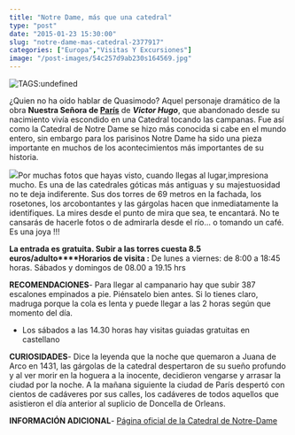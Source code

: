 ```yaml
---
title: "Notre Dame, más que una catedral"
type: "post"
date: "2015-01-23 15:30:00"
slug: "notre-dame-mas-catedral-2377917"
categories: ["Europa","Visitas Y Excursiones"]
image: "/post-images/54c257d9ab230s164569.jpg"
---
```


![ TAGS:undefined](/post-images/54c257d9ab230s164569.jpg "by missviajes")  
  
¿Quien no ha oído hablar de Quasimodo? Aquel personaje dramático de la obra **Nuestra Señora de [París](http://www.missviajes.com/semana-paris-imprescindibles-2369134)** de ***Victor Hugo***, que abandonado desde su nacimiento vivía escondido en una Catedral tocando las campanas. Fue así como la Catedral de Notre Dame se hizo más conocida si cabe en el mundo entero, sin embargo para los parisinos Notre Dame ha sido una pieza importante en muchos de los acontecimientos más importantes de su historia.  
  
![](/post-images/54c2578bda03bs95974.jpg)Por muchas fotos que hayas visto, cuando llegas al lugar,impresiona mucho. Es una de las catedrales góticas más antiguas y su majestuosidad no te deja indiferente. Sus dos torres de 69 metros en la fachada, los rosetones, los arcobontantes y las gárgolas hacen que inmediatamente la identifiques. La mires desde el punto de mira que sea, te encantará. No te cansarás de hacerle fotos o de admirarla desde el río... o tomando un café. Es una joya !!!  
  
**La entrada es gratuita. Subir a las torres cuesta 8.5 euros/adulto****Horarios de visita :** De lunes a viernes: de 8:00 a 18:45 horas. Sábados y domingos de 08.00 a 19.15 hrs  
  
**RECOMENDACIONES**- Para llegar al campanario hay que subir 387 escalones empinados a pie. Piénsatelo bien antes. Si lo tienes claro, madruga porque la cola es lenta y puede llegar a las 2 horas según que momento del día.
- Los sábados a las 14.30 horas hay visitas guiadas gratuitas en castellano

**CURIOSIDADES**- Dice la leyenda que la noche que quemaron a Juana de Arco en 1431, las gárgolas de la catedral despertaron de su sueño profundo y al ver morir en la hoguera a la inocente, decidieron vengarse y arrasar la ciudad por la noche. A la mañana siguiente la ciudad de París despertó con cientos de cadáveres por sus calles, los cadáveres de todos aquellos que asistieron el día anterior al suplicio de Doncella de Orleans.

**INFORMACIÓN ADICIONAL**- [Página oficial de la Catedral de Notre-Dame](mailto:fontionti@hotmail.com)